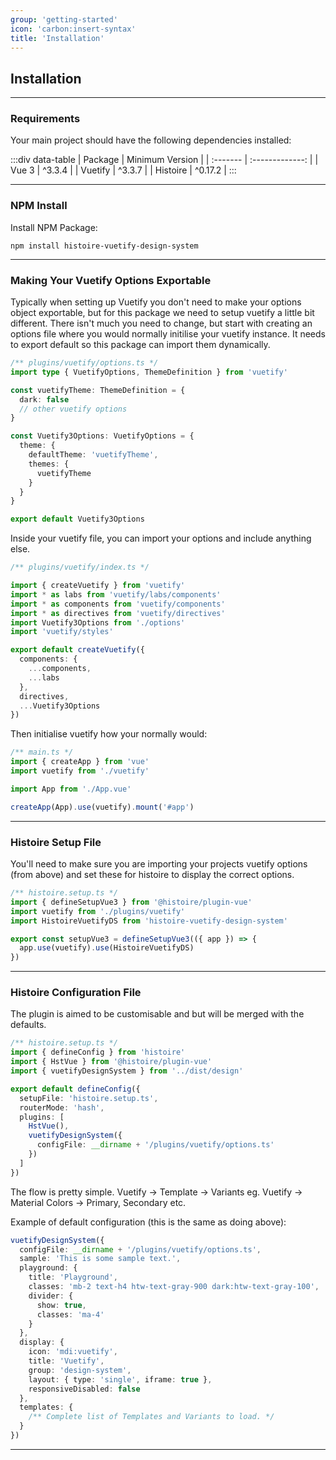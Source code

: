 ```yaml
---
group: 'getting-started'
icon: 'carbon:insert-syntax'
title: 'Installation'
---
```


## Installation

---

### Requirements

Your main project should have the following dependencies installed:

:::div data-table
| Package | Minimum Version |
| :------- | :-------------: |
| Vue 3 | ^3.3.4 |
| Vuetify | ^3.3.7 |
| Histoire | ^0.17.2 |
:::

---

### NPM Install

Install NPM Package:

```shell
npm install histoire-vuetify-design-system
```

---

### Making Your Vuetify Options Exportable

Typically when setting up Vuetify you don't need to make your options object exportable, but for this package we need to setup vuetify a little bit different. There isn't much you need to change, but start with creating an options file where you would normally initilise your vuetify instance. It needs to export default so this package can import them dynamically.

```typescript
/** plugins/vuetify/options.ts */
import type { VuetifyOptions, ThemeDefinition } from 'vuetify'

const vuetifyTheme: ThemeDefinition = {
  dark: false
  // other vuetify options
}

const Vuetify3Options: VuetifyOptions = {
  theme: {
    defaultTheme: 'vuetifyTheme',
    themes: {
      vuetifyTheme
    }
  }
}

export default Vuetify3Options
```

Inside your vuetify file, you can import your options and include anything else.

```typescript
/** plugins/vuetify/index.ts */

import { createVuetify } from 'vuetify'
import * as labs from 'vuetify/labs/components'
import * as components from 'vuetify/components'
import * as directives from 'vuetify/directives'
import Vuetify3Options from './options'
import 'vuetify/styles'

export default createVuetify({
  components: {
    ...components,
    ...labs
  },
  directives,
  ...Vuetify3Options
})
```

Then initialise vuetify how your normally would:

```typescript
/** main.ts */
import { createApp } from 'vue'
import vuetify from './vuetify'

import App from './App.vue'

createApp(App).use(vuetify).mount('#app')
```

---

### Histoire Setup File

You'll need to make sure you are importing your projects vuetify options (from above) and set these for histoire to display the correct options.

```typescript
/** histoire.setup.ts */
import { defineSetupVue3 } from '@histoire/plugin-vue'
import vuetify from './plugins/vuetify'
import HistoireVuetifyDS from 'histoire-vuetify-design-system'

export const setupVue3 = defineSetupVue3(({ app }) => {
  app.use(vuetify).use(HistoireVuetifyDS)
})
```

---

### Histoire Configuration File

The plugin is aimed to be customisable and but will be merged with the defaults.

```typescript
/** histoire.setup.ts */
import { defineConfig } from 'histoire'
import { HstVue } from '@histoire/plugin-vue'
import { vuetifyDesignSystem } from '../dist/design'

export default defineConfig({
  setupFile: 'histoire.setup.ts',
  routerMode: 'hash',
  plugins: [
    HstVue(),
    vuetifyDesignSystem({
      configFile: __dirname + '/plugins/vuetify/options.ts'
    })
  ]
})
```

The flow is pretty simple.
Vuetify -> Template -> Variants
eg. Vuetify -> Material Colors -> Primary, Secondary etc.

Example of default configuration (this is the same as doing above):

```typescript
vuetifyDesignSystem({
  configFile: __dirname + '/plugins/vuetify/options.ts',
  sample: 'This is some sample text.',
  playground: {
    title: 'Playground',
    classes: 'mb-2 text-h4 htw-text-gray-900 dark:htw-text-gray-100',
    divider: {
      show: true,
      classes: 'ma-4'
    }
  },
  display: {
    icon: 'mdi:vuetify',
    title: 'Vuetify',
    group: 'design-system',
    layout: { type: 'single', iframe: true },
    responsiveDisabled: false
  },
  templates: {
    /** Complete list of Templates and Variants to load. */
  }
})
```

---

